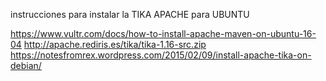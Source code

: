 
instrucciones para instalar la TIKA APACHE para UBUNTU

https://www.vultr.com/docs/how-to-install-apache-maven-on-ubuntu-16-04
http://apache.rediris.es/tika/tika-1.16-src.zip 
https://notesfromrex.wordpress.com/2015/02/09/install-apache-tika-on-debian/


